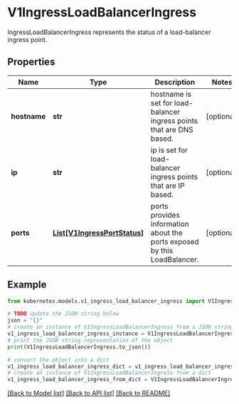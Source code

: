 # V1IngressLoadBalancerIngress

IngressLoadBalancerIngress represents the status of a load-balancer ingress point.

## Properties

Name | Type | Description | Notes
------------ | ------------- | ------------- | -------------
**hostname** | **str** | hostname is set for load-balancer ingress points that are DNS based. | [optional] 
**ip** | **str** | ip is set for load-balancer ingress points that are IP based. | [optional] 
**ports** | [**List[V1IngressPortStatus]**](V1IngressPortStatus.md) | ports provides information about the ports exposed by this LoadBalancer. | [optional] 

## Example

```python
from kubernetes.models.v1_ingress_load_balancer_ingress import V1IngressLoadBalancerIngress

# TODO update the JSON string below
json = "{}"
# create an instance of V1IngressLoadBalancerIngress from a JSON string
v1_ingress_load_balancer_ingress_instance = V1IngressLoadBalancerIngress.from_json(json)
# print the JSON string representation of the object
print(V1IngressLoadBalancerIngress.to_json())

# convert the object into a dict
v1_ingress_load_balancer_ingress_dict = v1_ingress_load_balancer_ingress_instance.to_dict()
# create an instance of V1IngressLoadBalancerIngress from a dict
v1_ingress_load_balancer_ingress_from_dict = V1IngressLoadBalancerIngress.from_dict(v1_ingress_load_balancer_ingress_dict)
```
[[Back to Model list]](../README.md#documentation-for-models) [[Back to API list]](../README.md#documentation-for-api-endpoints) [[Back to README]](../README.md)


